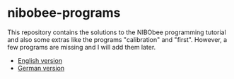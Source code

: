 nibobee-programs
================

This repository contains the solutions to the NIBObee programming tutorial and also some extras like the programs "calibration" and "first".
However, a few programs are missing and I will add them later.

- [English version](en)
- [German version](de)
